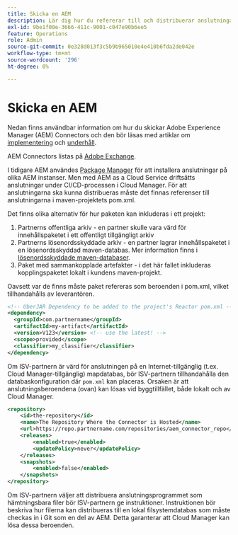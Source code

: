 ```yaml
---
title: Skicka en AEM
description: Lär dig hur du refererar till och distribuerar anslutningar på rätt sätt i Adobe Experience Manager (AEM) as a Cloud Service.
exl-id: 9be1f00e-3666-411c-9001-c047e90b6ee5
feature: Operations
role: Admin
source-git-commit: 0e328d013f3c5b9b965010e4e410b6fda2de042e
workflow-type: tm+mt
source-wordcount: '296'
ht-degree: 0%

---
```


# Skicka en AEM

Nedan finns användbar information om hur du skickar Adobe Experience Manager (AEM) Connectors och den bör läsas med artiklar om [implementering](implement.md) och [underhåll](maintain.md).

AEM Connectors listas på [Adobe Exchange](https://partners.adobe.com/technologyprogram/experiencecloud.html).

I tidigare AEM användes [Package Manager](/help/implementing/developing/tools/package-manager.md) för att installera anslutningar på olika AEM instanser. Men med AEM as a Cloud Service driftsätts anslutningar under CI/CD-processen i Cloud Manager. För att anslutningarna ska kunna distribueras måste det finnas referenser till anslutningarna i maven-projektets pom.xml.

Det finns olika alternativ för hur paketen kan inkluderas i ett projekt:

1. Partnerns offentliga arkiv - en partner skulle vara värd för innehållspaketet i ett offentligt tillgängligt arkiv
1. Partnerns lösenordsskyddade arkiv - en partner lagrar innehållspaketet i en lösenordsskyddad maven-databas. Mer information finns i [lösenordsskyddade maven-databaser](https://experienceleague.adobe.com/docs/experience-manager-cloud-service/content/implementing/using-cloud-manager/create-application-project/setting-up-project.html?lang=sv-SE#password-protected-maven-repositories).
1. Paket med sammankopplade artefakter - i det här fallet inkluderas kopplingspaketet lokalt i kundens maven-projekt.

Oavsett var de finns måste paket refereras som beroenden i pom.xml, vilket tillhandahålls av leverantören.

```xml
<!-- UberJAR Dependency to be added to the project's Reactor pom.xml -->
<dependency>
  <groupId>com.partnername</groupId>
  <artifactId>my-artifact</artifactId>
  <version>V123</version> <!-- use the latest! -->
  <scope>provided</scope>
  <classifier>my_classifier</classifier>
</dependency>
```

Om ISV-partnern är värd för anslutningen på en Internet-tillgänglig (t.ex. Cloud Manager-tillgänglig) mapdatabas, bör ISV-partnern tillhandahålla den databaskonfiguration där `pom.xml` kan placeras. Orsaken är att anslutningsberoendena (ovan) kan lösas vid byggtillfället, både lokalt och av Cloud Manager.

```xml
<repository>
    <id>the-repository</id>
    <name>The Repository Where the Connector is Hosted</name>
    <url>https://repo.partnername.com/repositories/aem_connector_repo</url>
    <releases>
        <enabled>true</enabled>
        <updatePolicy>never</updatePolicy>
    </releases>
    <snapshots>
        <enabled>false</enabled>
    </snapshots>
</repository>
```

Om ISV-partnern väljer att distribuera anslutningsprogrammet som hämtningsbara filer bör ISV-partnern ge instruktioner. Instruktionen bör beskriva hur filerna kan distribueras till en lokal filsystemdatabas som måste checkas in i Git som en del av AEM. Detta garanterar att Cloud Manager kan lösa dessa beroenden.

